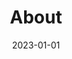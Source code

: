 ---
title: "About"
description: About Ballerina Tips
date : 2023-01-01
weight : 90000
bookCollapseSection : true
---